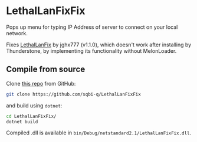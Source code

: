 # LethalLanFixFix

Pops up menu for typing IP Address of server to connect on your local network.

Fixes [LethalLanFix](https://thunderstore.io/c/lethal-company/p/jghx777/LethalLanFix/) by jghx777 (v1.1.0), which doesn't work after installing by Thunderstone, by implementing its functionality without MelonLoader.

## Compile from source

Clone [this repo](https://github.com/sqbi-q/LethalLanFixFix) from GitHub:
```sh
git clone https://github.com/sqbi-q/LethalLanFixFix
```
and build using `dotnet`:
```sh
cd LethalLanFixFix/
dotnet build
```
Compiled .dll is available in `bin/Debug/netstandard2.1/LethalLanFixFix.dll`.

